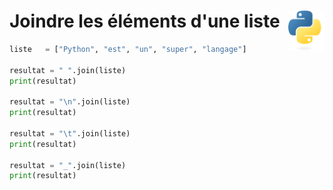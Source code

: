 # **Joindre les éléments d'une liste**<a href="../../../"><img align="right" src="../../../assets/Python-logo-notext.svg" alt="Python" height="64px"></a>
```py
liste   = ["Python", "est", "un", "super", "langage"]

resultat = " ".join(liste)
print(resultat)

resultat = "\n".join(liste)
print(resultat)

resultat = "\t".join(liste)
print(resultat)

resultat = "_".join(liste)
print(resultat)
```
